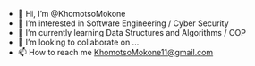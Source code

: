 - 👋 Hi, I’m @KhomotsoMokone
- 👀 I’m interested in Software Engineering / Cyber Security
- 🌱 I’m currently learning Data Structures and Algorithms / OOP
- 💞️ I’m looking to collaborate on ...
- 📫 How to reach me KhomotsoMokone11@gmail.com

<!---
KhomotsoMokone/KhomotsoMokone is a ✨ special ✨ repository because its `README.md` (this file) appears on your GitHub profile.
You can click the Preview link to take a look at your changes.
--->
